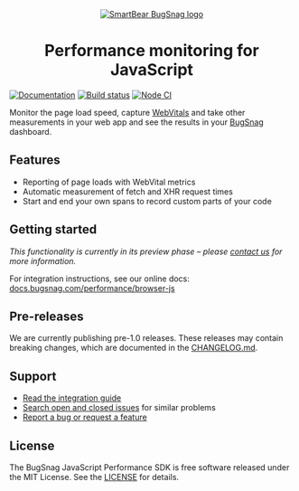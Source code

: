 <div align="center">
  <a href="https://www.bugsnag.com/platforms/javascript">
    <picture>
      <source media="(prefers-color-scheme: dark)" srcset="https://assets.smartbear.com/m/3dab7e6cf880aa2b/original/BugSnag-Repository-Header-Dark.svg">
      <img alt="SmartBear BugSnag logo" src="https://assets.smartbear.com/m/3945e02cdc983893/original/BugSnag-Repository-Header-Light.svg">
    </picture>
  </a>
  <h1>Performance monitoring for JavaScript</h1>
</div>

[![Documentation](https://img.shields.io/badge/documentation-latest-blue.svg)](https://docs.bugsnag.com/performance/browser-js/)
[![Build status](https://badge.buildkite.com/a1ed35adfab0cd5f2c0030cc54961209cb720aa5ed2284cb73.svg?branch=main)](https://buildkite.com/bugsnag/bugsnag-js-performance)
[![Node CI](https://github.com/bugsnag/bugsnag-js-performance/actions/workflows/node-ci.yml/badge.svg)](https://github.com/bugsnag/bugsnag-js-performance/actions/workflows/node-ci.yml)

Monitor the page load speed, capture [WebVitals](https://web.dev/vitals/) and take other measurements in your web app and see the results in your [BugSnag](https://www.bugsnag.com) dashboard.

## Features

- Reporting of page loads with WebVital metrics
- Automatic measurement of fetch and XHR request times
- Start and end your own spans to record custom parts of your code

## Getting started

_This functionality is currently in its preview phase – please [contact us](mailto:support@bugsnag.com) for more information._

For integration instructions, see our online docs: [docs.bugsnag.com/performance/browser-js](https://docs.bugsnag.com/performance/browser-js)

## Pre-releases

We are currently publishing pre-1.0 releases. These releases may contain breaking changes, which are documented in the [CHANGELOG.md](./CHANGELOG.md).

## Support
* [Read the integration guide](https://docs.bugsnag.com/performance/browser-js/)
* [Search open and closed issues](https://github.com/bugsnag/bugsnag-js-performance/issues?utf8=✓&q=is%3Aissue) for similar problems
* [Report a bug or request a feature](https://github.com/bugsnag/bugsnag-js-performance/issues/new)

## License

The BugSnag JavaScript Performance SDK is free software released under the MIT License. See the [LICENSE](https://github.com/bugsnag/bugsnag-js-performance/blob/master/LICENSE) for details.